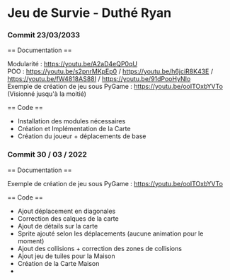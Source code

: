 # Jeu de Survie - Duthé Ryan

### Commit 23/03/2033

== Documentation == 

Modularité : https://youtu.be/A2aD4eQP0qU  
POO : https://youtu.be/s2pnrMKpEp0 / https://youtu.be/h6jciR8K43E / https://youtu.be/fW4818AS88I / https://youtu.be/91dPooHyNIo  
Exemple de création de jeu sous PyGame : https://youtu.be/ooITOxbYVTo (Visionné jusqu'à la moitié)  

== Code == 

- Installation des modules nécessaires
- Création et Implémentation de la Carte
- Création du joueur + déplacements de base

### Commit 30 / 03 / 2022

== Documentation == 

Exemple de création de jeu sous PyGame : https://youtu.be/ooITOxbYVTo

== Code == 

- Ajout déplacement en diagonales
- Correction des calques de la carte
- Ajout de détails sur la carte
- Sprite ajouté selon les déplacements (aucune animation pour le moment)
- Ajout des collisions + correction des zones de collisions
- Ajout jeu de tuiles pour la Maison
- Création de la Carte Maison
-
